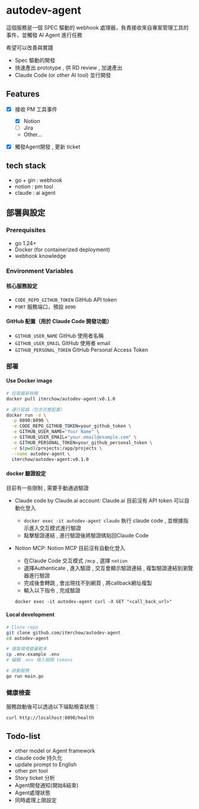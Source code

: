 # autodev-agent

這個服務是一個 SPEC 驅動的 webhook 處理器，負責接收來自專案管理工具的事件，並觸發 AI Agent 進行任務  

希望可以改善與實踐  
- Spec 驅動的開發
- 快速產出 prototype , 供 RD review , 加速產出
- Claude Code (or other AI tool) 並行開發

## Features
- [x] 接收 PM 工具事件
  - [x] Notion
  - [ ] Jira
  - Other...

- [x] 觸發Agent開發 , 更新 ticket

## tech stack
- go + gin : webhook
- notion : pm tool
- claude : ai agent

## 部署與設定

### Prerequisites
- go 1.24+
- Docker (for containerized deployment)
- webhook knowledge

### Environment Variables

#### 核心服務設定
<!-- - `PM_TOOL_NOTION_TOKEN` Notion API token
- `PM_TOOL_JIRA_TOKEN` Jira API token (optional) -->
- `CODE_REPO_GITHUB_TOKEN` GitHub API token
- `PORT` 服務端口，預設 `8090`

#### GitHub 配置（用於 Claude Code 開發功能）
- `GITHUB_USER_NAME` GitHub 使用者名稱
- `GITHUB_USER_EMAIL` GitHub 使用者 email
- `GITHUB_PERSONAL_TOKEN` GitHub Personal Access Token

<!-- #### Claude Code 配置
- `CLAUDE_API_KEY` Claude API key（用於 AI 開發功能） -->

### 部署

#### Use Docker image

```bash
# 拉取最新映像
docker pull itmrchow/autodev-agent:v0.1.0

# 運行容器（包含完整配置）
docker run -d \
  -p 8090:8090 \
  -e CODE_REPO_GITHUB_TOKEN=your_github_token \
  -e GITHUB_USER_NAME="Your Name" \
  -e GITHUB_USER_EMAIL="your.email@example.com" \
  -e GITHUB_PERSONAL_TOKEN=your_github_personal_token \
  -v $(pwd)/projects:/app/projects \
  --name autodev-agent \
  itmrchow/autodev-agent:v0.1.0
```

#### docker 驗證設定
目前有一些限制 , 需要手動通過驗證

- Claude code by Claude.ai account: Claude.ai 目前沒有 API token 可以自動化登入
  - `docker exec -it autodev-agent claude` 執行 claude code , 並根據指示進入交互模式進行驗證
  - 點擊驗證連結 , 進行驗證後將驗證碼貼回Claude Code

- Notion MCP: Notion MCP 目前沒有自動化登入
  - 在Claude Code 交互模式 `/mcp` , 選擇 `notion`
  - 選擇Authenticate , 進入驗證 , 交互會顯示驗證連結 , 複製驗證連結到瀏覽器進行驗證
  - 完成後會轉跳 , 會出現找不到網頁 , 將callback網址複製
  - 輸入以下指令 , 完成驗證
  ```
  docker exec -it autodev-agent curl -X GET "<call_back_url>"
  ```

#### Local development
```bash
# Clone repo
git clone github.com/itmrchow/autodev-agent
cd autodev-agent

# 複製環境變量範本
cp .env.example .env
# 編輯 .env 填入相關 tokens

# 啟動服務
go run main.go
```

### 健康檢查
服務啟動後可以透過以下端點檢查狀態：
```bash
curl http://localhost:8090/health
```

## Todo-list
- other model or Agent framework
- claude code 持久化
- update prompt to English
- other pm tool
- Story ticket 分析
- Agent開發通知(開始&結束)
- Agent處理狀態
- 同時處理上限設定